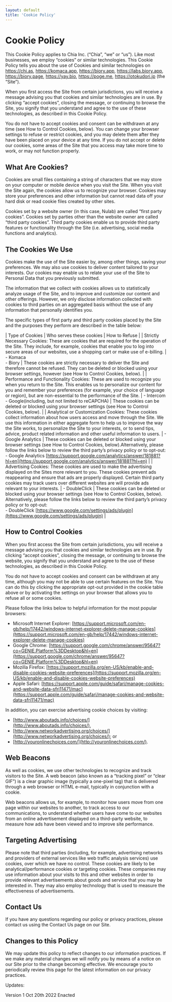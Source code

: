 ```yaml
---
layout: default
title: 'Cookie Policy'
---
```


# Cookie Policy
This Cookie Policy applies to Chia Inc. (“Chia”, “we” or “us”).
Like most businesses, we employ “cookies” or similar technologies. This Cookie Policy tells you about the use of Cookies and similar technologies on https://chi.as, https://komaca.app, https://biory.app, https://labs.biory.app, https://biory.page, https://yay.bio, https://poge.me, https://otokudori.jp (the “Site”).

When you first access the Site from certain jurisdictions, you will receive a message advising you that cookies and similar technologies are in use. By clicking “accept cookies”, closing the message, or continuing to browse the Site, you signify that you understand and agree to the use of these technologies, as described in this Cookie Policy.

You do not have to accept cookies and consent can be withdrawn at any time (see How to Control Cookies, below). You can change your browser settings to refuse or restrict cookies, and you may delete them after they have been placed on your device at any time. If you do not accept or delete our cookies, some areas of the Site that you access may take more time to work, or may not function properly.

## What Are Cookies?

Cookies are small files containing a string of characters that we may store on your computer or mobile device when you visit the Site. When you visit the Site again, the cookies allow us to recognize your browser. Cookies may store your preferences and other information but cannot read data off your hard disk or read cookie files created by other sites.

Cookies set by a website owner (in this case, Nulab) are called “first party cookies”. Cookies set by parties other than the website owner are called “third party cookies”. Third party cookies enable us to provide third party features or functionality through the Site (i.e. advertising, social media functions and analytics).

## The Cookies We Use

Cookies make the use of the Site easier by, among other things, saving your preferences. We may also use cookies to deliver content tailored to your interests. Our cookies may enable us to relate your use of the Site to Personal Data that you previously submitted.

The information that we collect with cookies allows us to statistically analyze usage of the Site, and to improve and customize our content and other offerings. However, we only disclose information collected with cookies to third parties on an aggregated basis without the use of any information that personally identifies you.

The specific types of first party and third party cookies placed by the Site and the purposes they perform are described in the table below:

 | Type of Cookies | Who serves these cookies | How to Refuse |
 | Strictly Necessary Cookies: These are cookies that are required for the operation of the Site. They include, for example, cookies that enable you to log into secure areas of our websites, use a shopping cart or make use of e-billing. |  - Komaca<br/> - Biory | These cookies are strictly necessary to deliver the Site and therefore cannot be refused. They can be deleted or blocked using your browser settings, however (see How to Control Cookies, below). |
 | Performance and Functionality Cookies: These are used to recognize you when you return to the Site. This enables us to personalize our content for you and remember your preferences (for example, your choice of language or region), but are non-essential to the performance of the Site.	 |  - Intercom<br/>  - Google(including, but not limited to reCAPCHA) | These cookies can be deleted or blocked using your browser settings (see How to Control Cookies, below). |
 | Analytical or Customization Cookies: These cookies collect information about how users access and move through the Site. We use this information in either aggregate form to help us to improve the way the Site works, to personalize the Site to your interests, or to send tips, advice, product related information and other useful information to users. |  - Google Analytics | These cookies can be deleted or blocked using your browser settings (see How to Control Cookies, below).Alternatively, please follow the links below to review the third party’s privacy policy or to opt-out:<br/> - Google Analytics [https://support.google.com/analytics/answer/181881?hl=en](https://support.google.com/analytics/answer/181881?hl=en) |
 | Advertising Cookies: These cookies are used to make the advertising displayed on the Sites more relevant to you. These cookies prevent ads reappearing and ensure that ads are properly displayed. Certain third party cookies may track users over different websites are will provide ads relevant to your interests. |  - DoubleClick | These cookies can be deleted or blocked using your browser settings (see How to Control Cookies, below). Alternatively, please follow the links below to review the third party’s privacy policy or to opt-out:<br/> - DoubleClick [https://www.google.com/settings/ads/plugin](https://www.google.com/settings/ads/plugin) |

## How to Control Cookies
When you first access the Site from certain jurisdictions, you will receive a message advising you that cookies and similar technologies are in use. By clicking “accept cookies”, closing the message, or continuing to browse the website, you signify that you understand and agree to the use of these technologies, as described in this Cookie Policy.

You do not have to accept cookies and consent can be withdrawn at any time, although you may not be able to use certain features on the Site. You can do this by clicking the appropriate opt-out provided in the cookie table above or by activating the settings on your browser that allows you to refuse all or some cookies.

Please follow the links below to helpful information for the most popular browsers:

 * Microsoft Internet Explorer: [https://support.microsoft.com/en-gb/help/17442/windows-internet-explorer-delete-manage-cookies](https://support.microsoft.com/en-gb/help/17442/windows-internet-explorer-delete-manage-cookies)
 * Google Chrome: [https://support.google.com/chrome/answer/95647?co=GENIE.Platform%3DDesktop&hl=en](https://support.google.com/chrome/answer/95647?co=GENIE.Platform%3DDesktop&hl=en)
 * Mozilla Firefox: [https://support.mozilla.org/en-US/kb/enable-and-disable-cookies-website-preferences](https://support.mozilla.org/en-US/kb/enable-and-disable-cookies-website-preferences)
 * Apple Safari: [https://support.apple.com/guide/safari/manage-cookies-and-website-data-sfri11471/mac](https://support.apple.com/guide/safari/manage-cookies-and-website-data-sfri11471/mac)

In addition, you can exercise advertising cookie choices by visiting:

 * [http://www.aboutads.info/choices/](http://www.aboutads.info/choices/),
 * [http://www.networkadvertising.org/choices/](http://www.networkadvertising.org/choices/); or
 * [http://youronlinechoices.com/](http://youronlinechoices.com/).

## Web Beacons

As well as cookies, we use other technologies to recognize and track visitors to the Site. A web beacon (also known as a “tracking pixel” or “clear GIF”) is a clear graphic image (typically a one-pixel tag) that is delivered through a web browser or HTML e-mail, typically in conjunction with a cookie.

Web beacons allows us, for example, to monitor how users move from one page within our websites to another, to track access to our communications, to understand whether users have come to our websites from an online advertisement displayed on a third-party website, to measure how ads have been viewed and to improve site performance.

## Targeting Advertising

Please note that third parties (including, for example, advertising networks and providers of external services like web traffic analysis services) use cookies, over which we have no control. These cookies are likely to be analytical/performance cookies or targeting cookies. These companies may use information about your visits to this and other websites in order to provide relevant advertisements about goods and service that you may be interested in. They may also employ technology that is used to measure the effectiveness of advertisements.

## Contact Us

If you have any questions regarding our policy or privacy practices, please contact us using the Contact Us page on our Site.

## Changes to this Policy

We may update this policy to reflect changes to our information practices. If we make any material changes we will notify you by means of a notice on our Site prior to the change becoming effective. We encourage you to periodically review this page for the latest information on our privacy practices.

Updates:

Version 1 Oct 20th 2022 Enacted